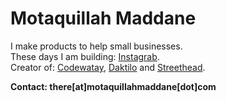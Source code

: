 # Motaquillah Maddane

I make products to help small businesses.   
These days I am building: [Instagrab](https://instagrab.app/).  
Creator of: [Codewatay](http://codewatay.com/), [Daktilo](http://daktilo.github.io/) and [Streethead](http://streethead.github.io/).  

**Contact: there[at]motaquillahmaddane[dot]com**
